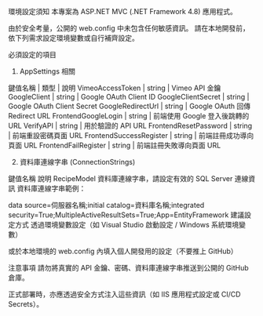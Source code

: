 環境設定須知
本專案為 ASP.NET MVC (.NET Framework 4.8) 應用程式。

由於安全考量，公開的 web.config 中未包含任何敏感資訊。
請在本地開發前，依下列需求設定環境變數或自行補齊設定。

必須設定的項目
1. AppSettings 相關

鍵值名稱 | 類型 | 說明
VimeoAccessToken | string | Vimeo API 金鑰
GoogleClient | string | Google OAuth Client ID
GoogleClientSecret | string | Google OAuth Client Secret
GoogleRedirectUrl | string | Google OAuth 回傳 Redirect URL
FrontendGoogleLogin | string | 前端使用 Google 登入後跳轉的 URL
VerifyAPI | string | 用於驗證的 API URL
FrontendResetPassword | string | 前端重設密碼頁面 URL
FrontendSuccessRegister | string | 前端註冊成功導向頁面 URL
FrontendFailRegister | string | 前端註冊失敗導向頁面 URL

2. 資料庫連線字串 (ConnectionStrings)

鍵值名稱	說明
RecipeModel	資料庫連線字串，請設定有效的 SQL Server 連線資訊
資料庫連線字串範例：

data source=伺服器名稱;initial catalog=資料庫名稱;integrated security=True;MultipleActiveResultSets=True;App=EntityFramework
建議設定方式
透過環境變數設定（如 Visual Studio 啟動設定 / Windows 系統環境變數）

或於本地環境的 web.config 內填入個人開發用的設定（不要推上 GitHub）

注意事項
請勿將真實的 API 金鑰、密碼、資料庫連線字串推送到公開的 GitHub 倉庫。

正式部署時，亦應透過安全方式注入這些資訊（如 IIS 應用程式設定或 CI/CD Secrets）。
